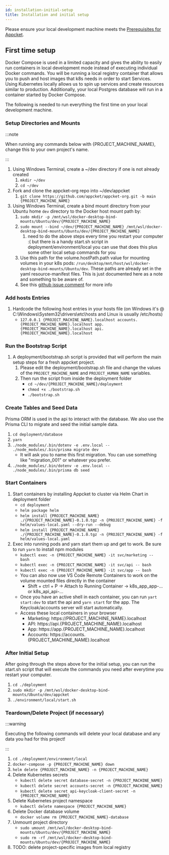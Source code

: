 ```yaml
---
id: installation-initial-setup
title: Installation and initial setup
---
```


Please ensure your local development machine meets the [Prerequisites for Appcket](./prerequisites).

## First time setup

Docker Compose is used in a limited capacity and gives the ability to easily run containers in local development mode instead of executing individual Docker commands.
You will be running a local registry container that allows you to push and host images that k8s needs in order to start Services.
Using Kubernetes locally allows us to spin up services and create resources similar to production. Additionally, your local Postgres database will run in a container started by Docker Compose.

The following is needed to run everything the first time on your local development machine.

### Setup Directories and Mounts

:::note

When running any commands below with {PROJECT_MACHINE_NAME}, change this to your own project's name.

:::

1. Using Windows Terminal, create a ~/dev directory if one is not already created
    1. `mkdir ~/dev`
    1. `cd ~/dev`
1. Fork and clone the appcket-org repo into ~/dev/appcket
    1. `git clone https://github.com/appcket/appcket-org.git -b main {PROJECT_MACHINE_NAME}`
1. Using Windows Terminal, create a bind mount directory from your Ubuntu home `dev` directory to the Docker host mount path by:
    1. `sudo mkdir -p /mnt/wsl/docker-desktop-bind-mounts/Ubuntu/dev/{PROJECT_MACHINE_NAME}`
    1. `sudo mount --bind ~/dev/{PROJECT_MACHINE_NAME} /mnt/wsl/docker-desktop-bind-mounts/Ubuntu/dev/{PROJECT_MACHINE_NAME}`
        1. need to do the above steps every time you restart your computer :( but there is a handy start.sh script in deployment/environment/local you can use that does this plus some other local setup commands for you
    1. Use this path for the volume.hostPath.path value for mounting volumes in your k8s pods: `/run/desktop/mnt/host/wsl/docker-desktop-bind-mounts/Ubuntu/dev`. These paths are already set in the yaml resource-manifest files. This is just documented here as a note and something to be aware of.
    1. See this [github issue comment](https://github.com/docker/for-win/issues/7023#issuecomment-640142404) for more info

### Add hosts Entries

1. Hardcode the following host entries in your hosts file (on Windows it's @ C:\Windows\System32\drivers\etc\hosts and Linux is usually /etc/hosts)
    * `127.0.0.1 {PROJECT_MACHINE_NAME}.localhost accounts.{PROJECT_MACHINE_NAME}.localhost app.{PROJECT_MACHINE_NAME}.localhost api.{PROJECT_MACHINE_NAME}.localhost`

### Run the Bootstrap Script

1. A deployment/bootstrap.sh script is provided that will perform the main setup steps for a fresh appcket project.
    1. Please edit the deployment/bootstrap.sh file and change the values of the `PROJECT_MACHINE_NAME` and `PROJECT_HUMAN_NAME` variables.
    1. Then run the script from inside the deployment folder
        * `cd ~/dev/{PROJECT_MACHINE_NAME}/deployment`
        * `chmod +x ./bootstrap.sh`
        * `./bootstrap.sh`

### Create Tables and Seed Data

Prisma ORM is used in the api to interact with the database. We also use the Prisma CLI to migrate and seed the initial sample data.

1. `cd deployment/database`
1. `yarn`
1. `./node_modules/.bin/dotenv -e .env.local -- ./node_modules/.bin/prisma migrate dev`
    * It will ask you to name this first migration. You can use something like "migration_001" or whatever you prefer.
1. `./node_modules/.bin/dotenv -e .env.local -- ./node_modules/.bin/prisma db seed`

### Start Containers

1. Start containers by installing Appcket to cluster via Helm Chart in deployment folder
    * `cd deployment`
    * `helm package helm`
    * `helm install {PROJECT_MACHINE_NAME} ./{PROJECT_MACHINE_NAME}-0.1.0.tgz -n {PROJECT_MACHINE_NAME} -f helm/values-local.yaml --dry-run --debug`
    * `helm install {PROJECT_MACHINE_NAME} ./{PROJECT_MACHINE_NAME}-0.1.0.tgz -n {PROJECT_MACHINE_NAME} -f helm/values-local.yaml`
1. Exec into running pods and yarn start them up and get to work. Be sure to run `yarn` to install npm modules
    * `kubectl exec -n {PROJECT_MACHINE_NAME} -it svc/marketing -- bash`
    * `kubectl exec -n {PROJECT_MACHINE_NAME} -it svc/api -- bash`
    * `kubectl exec -n {PROJECT_MACHINE_NAME} -it svc/app -- bash`
    * You can also now use VS Code Remote Containers to work on the volume mounted files directly in the container
        * Shift + ctrl + P -> Attach to Running Container -> k8s_app_app-... or k8s_api_api-...
    * Once you have an active shell in each container, you can run `yart start:dev` to start the api and `yarn start` for the app. The Keycloak/accounts server will start automatically.
    * Access these local containers in your browser
        * Marketing: https://PROJECT_MACHINE_NAME}.localhost
        * API: https://api.{PROJECT_MACHINE_NAME}.localhost
        * App: https://app.{PROJECT_MACHINE_NAME}.localhost
        * Accounts: https://accounts.{PROJECT_MACHINE_NAME}.localhost

### After Initial Setup

After going through the steps above for the initial setup, you can run the start.sh script that will execute the commands you need after everytime you restart your computer.

1. `cd ./deployment`
1. `sudo mkdir -p /mnt/wsl/docker-desktop-bind-mounts/Ubuntu/dev/appcket`
1. `./environment/local/start.sh`

### Teardown/Delete Project (if necessary)

:::warning

Executing the following commands will delete your local database and any data you had for this project!

:::

1. `cd ./deployment/environment/local`
1. `docker-compose -p {PROJECT_MACHINE_NAME} down`
1. `helm delete {PROJECT_MACHINE_NAME} -n {PROJECT_MACHINE_NAME}`
1. Delete Kubernetes secrets
    * `kubectl delete secret database-secret -n {PROJECT_MACHINE_NAME}`
    * `kubectl delete secret accounts-secret -n {PROJECT_MACHINE_NAME}`
    * `kubectl delete secret api-keycloak-client-secret -n {PROJECT_MACHINE_NAME}`
1. Delete Kubernetes project namespace
    * `kubectl delete namespace {PROJECT_MACHINE_NAME}`
1. Delete Docker database volume
    * `docker volume rm {PROJECT_MACHINE_NAME}-database`
1. Unmount project directory
    * `sudo umount /mnt/wsl/docker-desktop-bind-mounts/Ubuntu/dev/{PROJECT_MACHINE_NAME}`
    * `sudo rm -rf /mnt/wsl/docker-desktop-bind-mounts/Ubuntu/dev/{PROJECT_MACHINE_NAME}`
1. TODO: delete project-specific images from local registry
